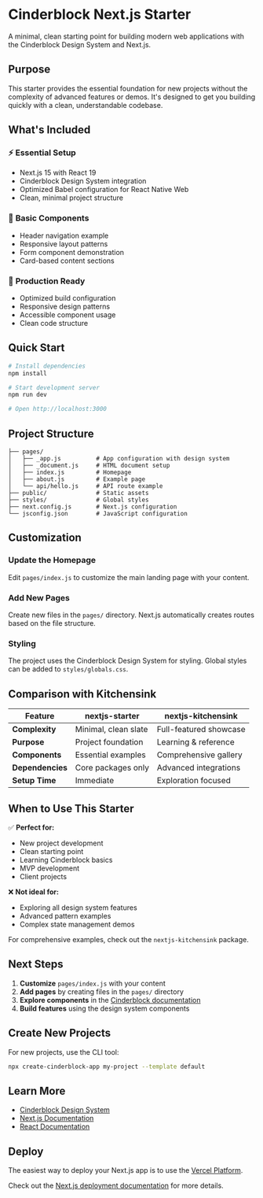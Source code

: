 # Cinderblock Next.js Starter

A minimal, clean starting point for building modern web applications with the Cinderblock Design System and Next.js.

## Purpose

This starter provides the essential foundation for new projects without the complexity of advanced features or demos. It's designed to get you building quickly with a clean, understandable codebase.

## What's Included

### ⚡ **Essential Setup**
- Next.js 15 with React 19
- Cinderblock Design System integration
- Optimized Babel configuration for React Native Web
- Clean, minimal project structure

### 🎨 **Basic Components**
- Header navigation example
- Responsive layout patterns
- Form component demonstration
- Card-based content sections

### 📱 **Production Ready**
- Optimized build configuration
- Responsive design patterns
- Accessible component usage
- Clean code structure

## Quick Start

```bash
# Install dependencies
npm install

# Start development server
npm run dev

# Open http://localhost:3000
```

## Project Structure

```
├── pages/
│   ├── _app.js          # App configuration with design system
│   ├── _document.js     # HTML document setup
│   ├── index.js         # Homepage
│   ├── about.js         # Example page
│   └── api/hello.js     # API route example
├── public/              # Static assets
├── styles/              # Global styles
├── next.config.js       # Next.js configuration
└── jsconfig.json        # JavaScript configuration
```

## Customization

### Update the Homepage
Edit `pages/index.js` to customize the main landing page with your content.

### Add New Pages
Create new files in the `pages/` directory. Next.js automatically creates routes based on the file structure.

### Styling
The project uses the Cinderblock Design System for styling. Global styles can be added to `styles/globals.css`.

## Comparison with Kitchensink

| Feature | nextjs-starter | nextjs-kitchensink |
|---------|----------------|-------------------|
| **Complexity** | Minimal, clean slate | Full-featured showcase |
| **Purpose** | Project foundation | Learning & reference |
| **Components** | Essential examples | Comprehensive gallery |
| **Dependencies** | Core packages only | Advanced integrations |
| **Setup Time** | Immediate | Exploration focused |

## When to Use This Starter

✅ **Perfect for:**
- New project development
- Clean starting point
- Learning Cinderblock basics
- MVP development
- Client projects

❌ **Not ideal for:**
- Exploring all design system features
- Advanced pattern examples
- Complex state management demos

For comprehensive examples, check out the `nextjs-kitchensink` package.

## Next Steps

1. **Customize** `pages/index.js` with your content
2. **Add pages** by creating files in the `pages/` directory  
3. **Explore components** in the [Cinderblock documentation](https://github.com/rxb/cinderblock)
4. **Build features** using the design system components

## Create New Projects

For new projects, use the CLI tool:

```bash
npx create-cinderblock-app my-project --template default
```

## Learn More

- [Cinderblock Design System](https://github.com/rxb/cinderblock)
- [Next.js Documentation](https://nextjs.org/docs)
- [React Documentation](https://reactjs.org/docs)

## Deploy

The easiest way to deploy your Next.js app is to use the [Vercel Platform](https://vercel.com/new).

Check out the [Next.js deployment documentation](https://nextjs.org/docs/deployment) for more details.
